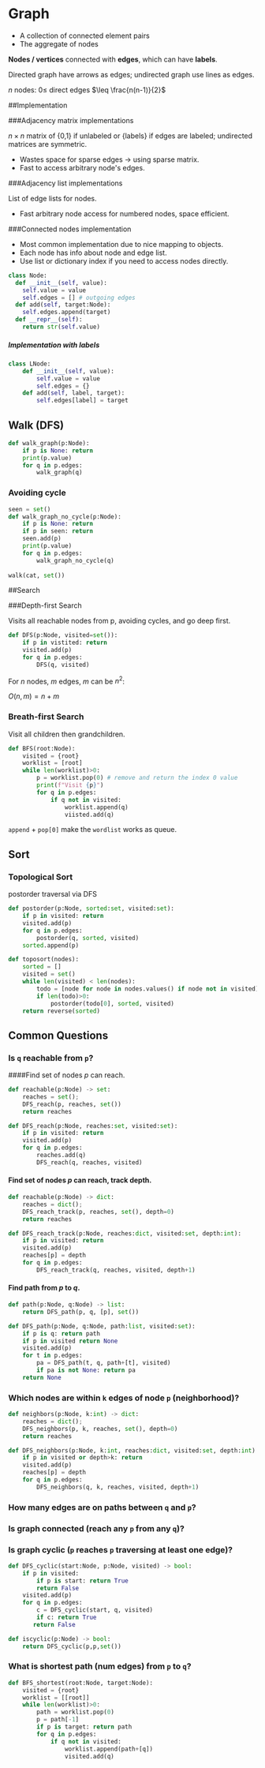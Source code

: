 # Graph

* A collection of connected element pairs
* The aggregate of nodes

**Nodes / vertices** connected with **edges**, which can have **labels**.

Directed graph have arrows as edges; undirected graph use lines as edges.

$n$ nodes: $0 \leq$ direct edges $\leq \frac{n(n-1)}{2}$

##Implementation

###Adjacency matrix implementations

$n \times n$ matrix of {0,1} if unlabeled or {labels} if edges are labeled; undirected matrices are symmetric.

- Wastes space for sparse edges -> using sparse matrix.
- Fast to access arbitrary node's edges.

###Adjacency list implementations

List of edge lists for nodes.

- Fast arbitrary node access for numbered nodes, space efficient.

###Connected nodes implementation

- Most common implementation due to nice mapping to objects.
- Each node has info about node and edge list.
- Use list or dictionary index if you need to access nodes directly.

```python
class Node:
  def __init__(self, value):
    self.value = value
    self.edges = [] # outgoing edges
  def add(self, target:Node):
    self.edges.append(target)
  def __repr__(self):
    return str(self.value)
```

##### Implementation with labels

```python
class LNode:
    def __init__(self, value):
        self.value = value
        self.edges = {}
	def add(self, label, target):
        self.edges[label] = target
```

## Walk (DFS)

```python
def walk_graph(p:Node):
    if p is None: return
    print(p.value)
    for q in p.edges:
        walk_graph(q)
```

### Avoiding cycle

```python
seen = set()
def walk_graph_no_cycle(p:Node):
    if p is None: return
    if p in seen: return
    seen.add(p)
    print(p.value)
    for q in p.edges:
        walk_graph_no_cycle(q)
        
walk(cat, set())
```

##Search

###Depth-first Search

Visits all reachable nodes from p, avoiding cycles, and go deep first.

```python
def DFS(p:Node, visited=set()):
    if p in vistited: return
    visited.add(p)
    for q in p.edges:
        DFS(q, visited)
```

For $n$ nodes, $m$ edges, $m$ can be $n^2$:

$O(n,m) = n+m$

### Breath-first Search

Visit all children then grandchildren.

```python
def BFS(root:Node):
    visited = {root}
    worklist = [root]
    while len(worklist)>0:
        p = worklist.pop(0)	# remove and return the index 0 value
        print(f"Visit {p}")
        for q in p.edges:
            if q not in visited:
                worklist.append(q)
                viisted.add(q)
```

`append` + `pop[0]` make the `wordlist` works as queue.

## Sort

### Topological Sort

postorder traversal via DFS

```python
def postorder(p:Node, sorted:set, visited:set):
    if p in visited: return
    visited.add(p)
    for q in p.edges:
        postorder(q, sorted, visited)
    sorted.append(p)
```

```python
def toposort(nodes):
    sorted = []
    visited = set()
    while len(visited) < len(nodes):
        todo = [node for node in nodes.values() if node not in visited]
        if len(todo)>0:
            postorder(todo[0], sorted, visited)
    return reverse(sorted)
```



## Common Questions

### Is `q` reachable from `p`?

####Find set of nodes $p$ can reach.

```python
def reachable(p:Node) -> set:
    reaches = set();
    DFS_reach(p, reaches, set())
    return reaches

def DFS_reach(p:Node, reaches:set, visited:set):
    if p in visited: return
    visited.add(p)
    for q in p.edges:
        reaches.add(q)
        DFS_reach(q, reaches, visited)
```

#### Find set of nodes $p$ can reach, track depth.

```python
def reachable(p:Node) -> dict:
    reaches = dict();
    DFS_reach_track(p, reaches, set(), depth=0)
    return reaches

def DFS_reach_track(p:Node, reaches:dict, visited:set, depth:int):
    if p in visited: return
    visited.add(p)
    reaches[p] = depth
    for q in p.edges:
        DFS_reach_track(q, reaches, visited, depth+1)
```

#### Find path from $p$ to $q$.

```python
def path(p:Node, q:Node) -> list:
    return DFS_path(p, q, [p], set())

def DFS_path(p:Node, q:Node, path:list, visited:set):
    if p is q: return path
    if p in visited return None
	visited.add(p)
    for t in p.edges:
        pa = DFS_path(t, q, path+[t], visited)
        if pa is not None: return pa
    return None
```

### Which nodes are within `k` edges of node `p` (neighborhood)?

```python
def neighbors(p:Node, k:int) -> dict:
    reaches = dict();
    DFS_neighbors(p, k, reaches, set(), depth=0)
    return reaches

def DFS_neighbors(p:Node, k:int, reaches:dict, visited:set, depth:int):
    if p in visited or depth>k: return
    visited.add(p)
    reaches[p] = depth
    for q in p.edges:
        DFS_neighbors(q, k, reaches, visited, depth+1)
```

### How many edges are on paths between `q` and `p`?

### Is graph connected (reach any `p` from any `q`)?

### Is graph cyclic (`p` reaches `p` traversing at least one edge)?

```python
def DFS_cyclic(start:Node, p:Node, visited) -> bool:
    if p in visited:
        if p is start: return True
        return False
    visited.add(p)
    for q in p.edges:
        c = DFS_cyclic(start, q, visited)
        if c: return True
       return False

def iscyclic(p:Node) -> bool:
    return DFS_cyclic(p,p,set())
```

### What is shortest path (num edges) from `p` to `q`?

```python
def BFS_shortest(root:Node, target:Node):
    visited = {root}
    worklist = [[root]]
    while len(worklist)>0:
        path = worklist.pop(0)
        p = path[-1]
        if p is target: return path
        for q in p.edges:
            if q not in visited:
                worklist.append(path+[q])
                visited.add(q)
```

